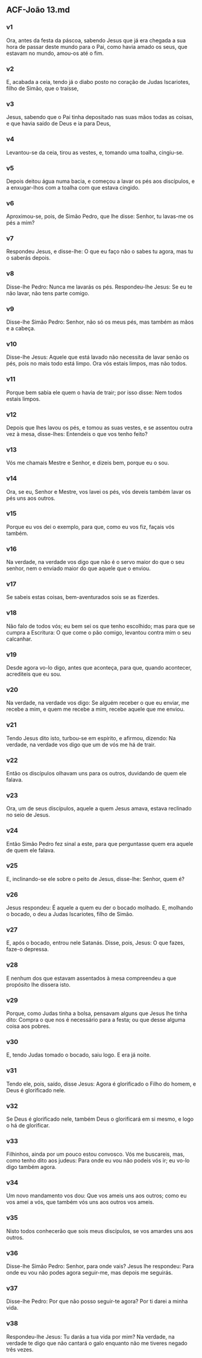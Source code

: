 ## ACF-João 13.md
### v1
 Ora, antes da festa da páscoa, sabendo Jesus que já era chegada a sua hora de passar deste mundo para o Pai, como havia amado os seus, que estavam no mundo, amou-os até o fim.
### v2
 E, acabada a ceia, tendo já o diabo posto no coração de Judas Iscariotes, filho de Simão, que o traísse,
### v3
 Jesus, sabendo que o Pai tinha depositado nas suas mãos todas as coisas, e que havia saído de Deus e ia para Deus,
### v4
 Levantou-se da ceia, tirou as vestes, e, tomando uma toalha, cingiu-se.
### v5
 Depois deitou água numa bacia, e começou a lavar os pés aos discípulos, e a enxugar-lhos com a toalha com que estava cingido.
### v6
 Aproximou-se, pois, de Simão Pedro, que lhe disse: Senhor, tu lavas-me os pés a mim?
### v7
 Respondeu Jesus, e disse-lhe: O que eu faço não o sabes tu agora, mas tu o saberás depois.
### v8
 Disse-lhe Pedro: Nunca me lavarás os pés. Respondeu-lhe Jesus: Se eu te não lavar, não tens parte comigo.
### v9
 Disse-lhe Simão Pedro: Senhor, não só os meus pés, mas também as mãos e a cabeça.
### v10
 Disse-lhe Jesus: Aquele que está lavado não necessita de lavar senão os pés, pois no mais todo está limpo. Ora vós estais limpos, mas não todos.
### v11
 Porque bem sabia ele quem o havia de trair; por isso disse: Nem todos estais limpos.
### v12
 Depois que lhes lavou os pés, e tomou as suas vestes, e se assentou outra vez à mesa, disse-lhes: Entendeis o que vos tenho feito?
### v13
 Vós me chamais Mestre e Senhor, e dizeis bem, porque eu o sou.
### v14
 Ora, se eu, Senhor e Mestre, vos lavei os pés, vós deveis também lavar os pés uns aos outros.
### v15
 Porque eu vos dei o exemplo, para que, como eu vos fiz, façais vós também.
### v16
 Na verdade, na verdade vos digo que não é o servo maior do que o seu senhor, nem o enviado maior do que aquele que o enviou.
### v17
 Se sabeis estas coisas, bem-aventurados sois se as fizerdes.
### v18
 Não falo de todos vós; eu bem sei os que tenho escolhido; mas para que se cumpra a Escritura: O que come o pão comigo, levantou contra mim o seu calcanhar.
### v19
 Desde agora vo-lo digo, antes que aconteça, para que, quando acontecer, acrediteis que eu sou.
### v20
 Na verdade, na verdade vos digo: Se alguém receber o que eu enviar, me recebe a mim, e quem me recebe a mim, recebe aquele que me enviou.
### v21
 Tendo Jesus dito isto, turbou-se em espírito, e afirmou, dizendo: Na verdade, na verdade vos digo que um de vós me há de trair.
### v22
 Então os discípulos olhavam uns para os outros, duvidando de quem ele falava.
### v23
 Ora, um de seus discípulos, aquele a quem Jesus amava, estava reclinado no seio de Jesus.
### v24
 Então Simão Pedro fez sinal a este, para que perguntasse quem era aquele de quem ele falava.
### v25
 E, inclinando-se ele sobre o peito de Jesus, disse-lhe: Senhor, quem é?
### v26
 Jesus respondeu: É aquele a quem eu der o bocado molhado. E, molhando o bocado, o deu a Judas Iscariotes, filho de Simão.
### v27
 E, após o bocado, entrou nele Satanás. Disse, pois, Jesus: O que fazes, faze-o depressa.
### v28
 E nenhum dos que estavam assentados à mesa compreendeu a que propósito lhe dissera isto.
### v29
 Porque, como Judas tinha a bolsa, pensavam alguns que Jesus lhe tinha dito: Compra o que nos é necessário para a festa; ou que desse alguma coisa aos pobres.
### v30
 E, tendo Judas tomado o bocado, saiu logo. E era já noite.
### v31
 Tendo ele, pois, saído, disse Jesus: Agora é glorificado o Filho do homem, e Deus é glorificado nele.
### v32
 Se Deus é glorificado nele, também Deus o glorificará em si mesmo, e logo o há de glorificar.
### v33
 Filhinhos, ainda por um pouco estou convosco. Vós me buscareis, mas, como tenho dito aos judeus: Para onde eu vou não podeis vós ir; eu vo-lo digo também agora.
### v34
 Um novo mandamento vos dou: Que vos ameis uns aos outros; como eu vos amei a vós, que também vós uns aos outros vos ameis.
### v35
 Nisto todos conhecerão que sois meus discípulos, se vos amardes uns aos outros.
### v36
 Disse-lhe Simão Pedro: Senhor, para onde vais? Jesus lhe respondeu: Para onde eu vou não podes agora seguir-me, mas depois me seguirás.
### v37
 Disse-lhe Pedro: Por que não posso seguir-te agora? Por ti darei a minha vida.
### v38
 Respondeu-lhe Jesus: Tu darás a tua vida por mim? Na verdade, na verdade te digo que não cantará o galo enquanto não me tiveres negado três vezes.
